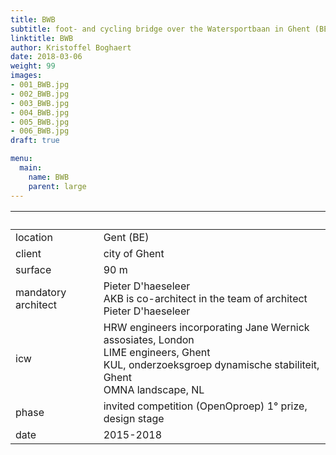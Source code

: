 ```yaml
---
title: BWB
subtitle: foot- and cycling bridge over the Watersportbaan in Ghent (BE)
linktitle: BWB
author: Kristoffel Boghaert
date: 2018-03-06
weight: 99
images:
- 001_BWB.jpg
- 002_BWB.jpg
- 003_BWB.jpg
- 004_BWB.jpg
- 005_BWB.jpg
- 006_BWB.jpg
draft: true

menu:
  main:
    name: BWB
    parent: large
---
```


&nbsp;|&nbsp;
------|------
location	|	Gent (BE)
client		|	city of Ghent
surface		|	90 m
mandatory architect	|	Pieter D'haeseleer <br/> AKB is co-architect in the team of architect Pieter D'haeseleer
icw			|	HRW engineers incorporating Jane Wernick assosiates, London <br/> LIME engineers, Ghent <br/> KUL, onderzoeksgroep dynamische stabiliteit, Ghent <br/> OMNA landscape, NL
phase		|	invited competition (OpenOproep) 1° prize, design stage
date		|	2015-2018
